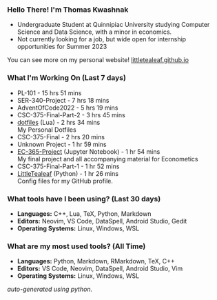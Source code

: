 
### Hello There! I'm Thomas Kwashnak

- Undergraduate Student at Quinnipiac University studying Computer Science and Data Science, with a minor in economics.
- Not currently looking for a job, but wide open for internship opportunities for Summer 2023

You can see more on my personal website! [littletealeaf.github.io](https://littletealeaf.github.io)

### What I'm Working On (Last 7 days)
<ul><li>PL-101 - 15 hrs 51 mins</li><li>SER-340-Project - 7 hrs 18 mins</li><li>AdventOfCode2022 - 5 hrs 19 mins</li><li>CSC-375-Final-Part-2 - 3 hrs 45 mins</li><li><a href="https://github.com/LittleTealeaf/dotfiles">dotfiles</a> (Lua) - 2 hrs 34 mins<br>My Personal Dotfiles</li><li>CSC-375-Final - 2 hrs 20 mins</li><li>Unknown Project - 1 hr 59 mins</li><li><a href="https://github.com/LittleTealeaf/EC-365-Project">EC-365-Project</a> (Jupyter Notebook) - 1 hr 54 mins<br>My final project and all accompanying material for Econometics</li><li>CSC-375-Final-Part-1 - 1 hr 52 mins</li><li><a href="https://github.com/LittleTealeaf/LittleTealeaf">LittleTealeaf</a> (Python) - 1 hr 26 mins<br>Config files for my GitHub profile.</li></ul>

### What tools have I been using? (Last 30 days)
- **Languages:** C++, Lua, TeX, Python, Markdown
- **Editors:** Neovim, VS Code, DataSpell, Android Studio, Gedit
- **Operating Systems:** Linux, Windows, WSL

### What are my most used tools? (All Time)
- **Languages:** Python, Markdown, RMarkdown, TeX, C++
- **Editors:** VS Code, Neovim, DataSpell, Android Studio, Vim
- **Operating Systems:** Linux, Windows, WSL

*auto-generated using python.*
